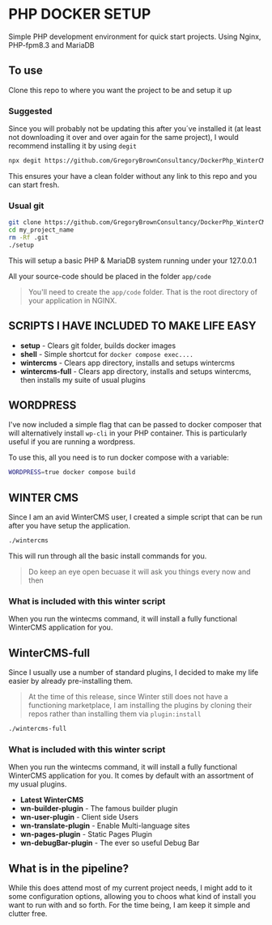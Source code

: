 # PHP DOCKER SETUP

Simple PHP development environment for quick start projects. Using Nginx, PHP-fpm8.3 and MariaDB

## To use

Clone this repo to where you want the project to be and setup it up
### Suggested
Since you will probably not be updating this after you´ve installed it (at least not downloading it over and over again for the same project), I would recommend installing it by using `degit`

```bash
npx degit https://github.com/GregoryBrownConsultancy/DockerPhp_WinterCMS.git my_project_name
```
This ensures your have a clean folder without any link to this repo and you can start fresh.

### Usual git
```bash
git clone https://github.com/GregoryBrownConsultancy/DockerPhp_WinterCMS.git my_project_name
cd my_project_name
rm -Rf .git
./setup
```

This will setup a basic PHP & MariaDB system running under your 127.0.0.1

All your source-code should be placed in the folder `app/code`

> You'll need to create the `app/code` folder. That is the root directory of your application in NGINX.

## SCRIPTS I HAVE INCLUDED TO MAKE LIFE EASY

- **setup** - Clears git folder, builds docker images
- **shell** - Simple shortcut for `docker compose exec....`
- **wintercms** - Clears app directory, installs and setups wintercms
- **wintercms-full** - Clears app directory, installs and setups wintercms, then installs my suite of usual plugins

## WORDPRESS

I've now included a simple flag that can be passed to docker composer that will alternatively install `wp-cli` in your PHP container. This is particularly useful if you are running a wordpress.

To use this, all you need is to run docker compose with a variable:

```bash
WORDPRESS=true docker compose build
```

## WINTER CMS

Since I am an avid WinterCMS user, I created a simple script that can be run after you have setup the application.
```bash
./wintercms
```

This will run through all the basic install commands for you.

> Do keep an eye open becuase it will ask you things every now and then

### What is included with this winter script

When you run the wintecms command, it will install a fully functional WinterCMS application for you.

## WinterCMS-full
Since I usually use a number of standard plugins, I decided to make my life easier by already pre-installing them.
> At the time of this release, since Winter still does not have a functioning marketplace, I am installing the plugins by cloning their repos rather than installing them via `plugin:install`

```bash
./wintercms-full
```

### What is included with this winter script

When you run the wintecms command, it will install a fully functional WinterCMS application for you. It comes by default with an assortment of my usual plugins.

- **Latest WinterCMS**
- **wn-builder-plugin** - The famous builder plugin
- **wn-user-plugin** - Client side Users
- **wn-translate-plugin** - Enable Multi-language sites
- **wn-pages-plugin** - Static Pages Plugin
- **wn-debugBar-plugin** - The ever so useful Debug Bar

## What is in the pipeline?
While this does attend most of my current project needs, I might add to it some configuration options, allowing you to choos what kind of install you want to run with and so forth. For the time being, I am keep it simple and clutter free.
